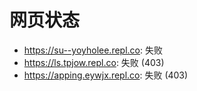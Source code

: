 # 网页状态
- https://su--yoyholee.repl.co: 失败
- https://ls.tpjow.repl.co: 失败 (403)
- https://apping.eywjx.repl.co: 失败 (403)
